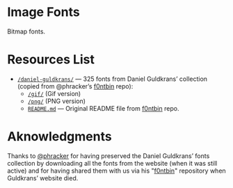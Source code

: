 # Image Fonts

Bitmap fonts.


# Resources List

-   [`/daniel-guldkrans/`][daniel-guldkrans] — 325 fonts from Daniel Guldkrans’ collection (copied from @phracker’s [f0ntbin] repo):
    -   [`/gif/`][gif]  (Gif version)
    -   [`/png/`][png]  (PNG version)
    -   [`README.md`][DG README] — Original README file from [f0ntbin] repo.

# Aknowledgments

Thanks to [@phracker] for having preserved the Daniel Guldkrans’ fonts collection by downloading all the fonts from the website (when it was still active) and for having shared them with us via his "[f0ntbin]" repository when Guldkrans’ website died.

<!-----------------------------------------------------------------------------
                               REFERENCE LINKS                                
------------------------------------------------------------------------------>

[f0ntbin]: https://github.com/phracker/f0ntbin "Visit the f0ntbin repository on GitHub"

<!-- project files & folders -->

[daniel-guldkrans]: ./daniel-guldkrans/
[gif]: ./daniel-guldkrans/gif/
[png]: ./daniel-guldkrans/png/

[DG README]: ./daniel-guldkrans/README.md

<!-- people -->

[@phracker]: https://github.com/phracker "View phracker's GitHub profile"

<!-- EOF -->
